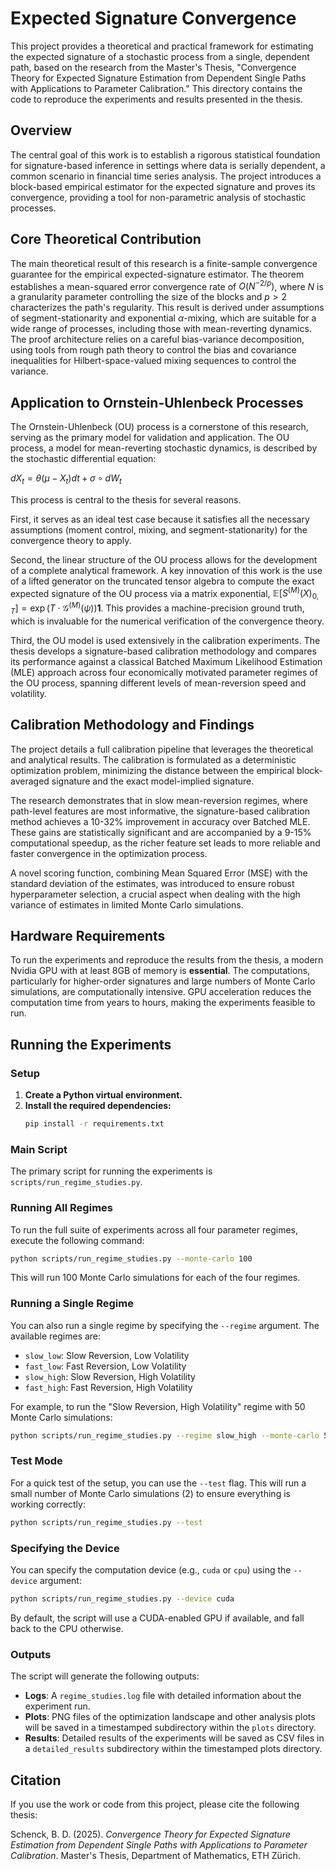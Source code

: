 # Expected Signature Convergence

This project provides a theoretical and practical framework for estimating the expected signature of a stochastic process from a single, dependent path, based on the research from the Master's Thesis, "Convergence Theory for Expected Signature Estimation from Dependent Single Paths with Applications to Parameter Calibration." This directory contains the code to reproduce the experiments and results presented in the thesis.

## Overview

The central goal of this work is to establish a rigorous statistical foundation for signature-based inference in settings where data is serially dependent, a common scenario in financial time series analysis. The project introduces a block-based empirical estimator for the expected signature and proves its convergence, providing a tool for non-parametric analysis of stochastic processes.

## Core Theoretical Contribution

The main theoretical result of this research is a finite-sample convergence guarantee for the empirical expected-signature estimator. The theorem establishes a mean-squared error convergence rate of $O(N^{-2/p})$, where $N$ is a granularity parameter controlling the size of the blocks and $p > 2$ characterizes the path's regularity. This result is derived under assumptions of segment-stationarity and exponential $\alpha$-mixing, which are suitable for a wide range of processes, including those with mean-reverting dynamics. The proof architecture relies on a careful bias-variance decomposition, using tools from rough path theory to control the bias and covariance inequalities for Hilbert-space-valued mixing sequences to control the variance.

## Application to Ornstein-Uhlenbeck Processes

The Ornstein-Uhlenbeck (OU) process is a cornerstone of this research, serving as the primary model for validation and application. The OU process, a model for mean-reverting stochastic dynamics, is described by the stochastic differential equation:

$dX_t = \theta(\mu - X_t)dt + \sigma \circ dW_t$

This process is central to the thesis for several reasons.

First, it serves as an ideal test case because it satisfies all the necessary assumptions (moment control, mixing, and segment-stationarity) for the convergence theory to apply.

Second, the linear structure of the OU process allows for the development of a complete analytical framework. A key innovation of this work is the use of a lifted generator on the truncated tensor algebra to compute the exact expected signature of the OU process via a matrix exponential, $\mathbb{E}[S^{(M)}(X)_{0,T}] = \exp(T \cdot \mathcal{G}^{(M)}(\psi)) \mathbf{1}$. This provides a machine-precision ground truth, which is invaluable for the numerical verification of the convergence theory.

Third, the OU model is used extensively in the calibration experiments. The thesis develops a signature-based calibration methodology and compares its performance against a classical Batched Maximum Likelihood Estimation (MLE) approach across four economically motivated parameter regimes of the OU process, spanning different levels of mean-reversion speed and volatility.

## Calibration Methodology and Findings

The project details a full calibration pipeline that leverages the theoretical and analytical results. The calibration is formulated as a deterministic optimization problem, minimizing the distance between the empirical block-averaged signature and the exact model-implied signature.

The research demonstrates that in slow mean-reversion regimes, where path-level features are most informative, the signature-based calibration method achieves a 10-32% improvement in accuracy over Batched MLE. These gains are statistically significant and are accompanied by a 9-15% computational speedup, as the richer feature set leads to more reliable and faster convergence in the optimization process.

A novel scoring function, combining Mean Squared Error (MSE) with the standard deviation of the estimates, was introduced to ensure robust hyperparameter selection, a crucial aspect when dealing with the high variance of estimates in limited Monte Carlo simulations.

## Hardware Requirements

To run the experiments and reproduce the results from the thesis, a modern Nvidia GPU with at least 8GB of memory is **essential**. The computations, particularly for higher-order signatures and large numbers of Monte Carlo simulations, are computationally intensive. GPU acceleration reduces the computation time from years to hours, making the experiments feasible to run.

## Running the Experiments

### Setup

1.  **Create a Python virtual environment.**
2.  **Install the required dependencies:**
    ```bash
    pip install -r requirements.txt
    ```

### Main Script

The primary script for running the experiments is `scripts/run_regime_studies.py`.

### Running All Regimes

To run the full suite of experiments across all four parameter regimes, execute the following command:

```bash
python scripts/run_regime_studies.py --monte-carlo 100
```

This will run 100 Monte Carlo simulations for each of the four regimes.

### Running a Single Regime

You can also run a single regime by specifying the `--regime` argument. The available regimes are:
- `slow_low`: Slow Reversion, Low Volatility
- `fast_low`: Fast Reversion, Low Volatility
- `slow_high`: Slow Reversion, High Volatility
- `fast_high`: Fast Reversion, High Volatility

For example, to run the "Slow Reversion, High Volatility" regime with 50 Monte Carlo simulations:

```bash
python scripts/run_regime_studies.py --regime slow_high --monte-carlo 50
```

### Test Mode

For a quick test of the setup, you can use the `--test` flag. This will run a small number of Monte Carlo simulations (2) to ensure everything is working correctly:

```bash
python scripts/run_regime_studies.py --test
```

### Specifying the Device

You can specify the computation device (e.g., `cuda` or `cpu`) using the `--device` argument:

```bash
python scripts/run_regime_studies.py --device cuda
```

By default, the script will use a CUDA-enabled GPU if available, and fall back to the CPU otherwise.

### Outputs

The script will generate the following outputs:
-   **Logs**: A `regime_studies.log` file with detailed information about the experiment run.
-   **Plots**: PNG files of the optimization landscape and other analysis plots will be saved in a timestamped subdirectory within the `plots` directory.
-   **Results**: Detailed results of the experiments will be saved as CSV files in a `detailed_results` subdirectory within the timestamped plots directory.

## Citation

If you use the work or code from this project, please cite the following thesis:

Schenck, B. D. (2025). *Convergence Theory for Expected Signature Estimation from Dependent Single Paths with Applications to Parameter Calibration*. Master's Thesis, Department of Mathematics, ETH Zürich.